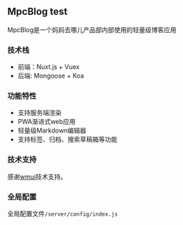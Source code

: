
<!-- <a href="https://travis-ci.org/wmui/vueblog"><img src="https://travis-ci.org/wmui/vueblog.svg?branch=master" alt="Build Status"></a>
<a href="https://github.com/wmui/vueblog"><img src="https://img.shields.io/badge/license-AGPL-blue.svg" alt="License"></a> -->

## MpcBlog test

MpcBlog是一个妈妈去哪儿产品部内部使用的轻量级博客应用

### 技术栈

- 前端：Nuxt.js + Vuex
- 后端: Mongoose + Koa

### 功能特性

- 支持服务端渲染
- PWA渐进式web应用
- 轻量级Markdown编辑器
- 支持标签、归档、搜索草稿箱等功能

### 技术支持

感谢[wmui](https://github.com/wmui/vueblog)技术支持。

### 全局配置

全局配置文件`/server/config/index.js`

